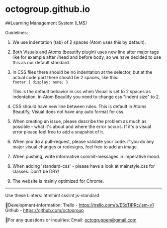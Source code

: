 # octogroup.github.io

##Learning Management System (LMS)

Guidelines:

1.  We use indentation (tab) of 2 spaces (Atom uses this by default).

2.  Both Visuals and Atoms (beautify plugin) uses new line after major tags like for example after /head and before body,
    so we have decided to use this as our default standard.

3.  In CSS files there should be no indentation at the selector, but at the actual code part there should be 2 spaces,
    like this:<br>
    ``footer {
      display: none;
    }``

    This is the default behavior in css when Visual is set to 2 spaces as indentation, in Atom Beautify you need to change
    css "indent size" to 2.

4.  CSS should have new line between rules. This is default in Atoms Beautify, Visual does not have any auto format for css.

5.  When creating an issue, please describe the problem as much as possible - what it's about and where the error occurs.
    If it's a    visual error please feel free to add a snapshot of it.

6.  When you do a pull-request, please validate your code. if you do any major visual changes or redesigns, feel free to add an image.

7.  When pushing, write informative commit-messages in imperative mood.

8.  When adding 'standard-css' - please have a look at mainstyle.css for classes. Don't be DRY!

9.  The website is mainly optimized for Chrome.<br>
<hr>

Use these Linters:
    htmlhint
    csslint
    js-standard

:octopus:Development-information:
Trello - https://trello.com/b/E5xTiPRc/lsm-v1
Github - https://github.com/octogroup

:octopus:For any questions or inquiries: Email: octogruppen@gmail.com
